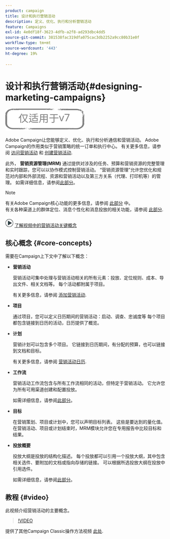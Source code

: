 ```yaml
---
product: campaign
title: 设计和执行营销活动
description: 定义、优化、执行和分析营销活动
feature: Campaigns
exl-id: 4e0df18f-3623-4dfb-a2f8-ad293dbc4dd5
source-git-commit: 381538fac319dfa075cac3db2252a9cc80b31e0f
workflow-type: tm+mt
source-wordcount: '443'
ht-degree: 19%

---
```


# 设计和执行营销活动{#designing-marketing-campaigns}

![](../../assets/v7-only.svg)

Adobe Campaign让您能够定义、优化、执行和分析通信和营销活动。 Adobe Campaign的作用类似于营销策略的统一订单和执行中心。 有关更多信息，请参阅 [访问营销活动](../../distributed/using/accessing-campaigns.md) 和 [创建营销活动](../../campaign/using/setting-up-marketing-campaigns.md).

此外， **营销资源管理(MRM)** 通过提供对涉及的任务、预算和营销资源的完整管理和实时跟踪，您可以以协作模式控制营销活动。 “营销资源管理”允许您优化和规范对内部和外部流程、资源和营销活动以及第三方关系（代理、打印机等）的管理。 如需详细信息，请参阅[此部分](../../mrm/using/about-marketing-resource-management.md)。

>[!NOTE]
>
>有关Adobe Campaign核心功能的更多信息，请参阅 [此部分](../../platform/using/about-adobe-campaign-classic.md) 中。\
>有关各种渠道上的群体定位、消息个性化和消息投放的相关功能，请参阅 [此部分](../../delivery/using/steps-about-delivery-creation-steps.md).

![](assets/do-not-localize/how-to-video.png) [了解视频中的营销活动关键概念](#video)

## 核心概念 {#core-concepts}

需要在Campaign上下文中了解以下概念：

* **营销活动**

   营销活动可集中处理与营销活动相关的所有元素：投放、定位规则、成本、导出文件、相关文档等。 每个活动都附属于项目。

   有关更多信息，请参阅 [添加营销活动](../../campaign/using/setting-up-marketing-campaigns.md#adding-a-campaign).

* **项目**

   通过项目，您可以定义日历期间的营销活动：启动、调查、忠诚度等 每个项目都包含链接到日历的活动，日历提供了概览。

* **计划**

   营销计划可以包含多个项目。 它链接到日历期间，有分配的预算，也可以链接到文档和目标。

   有关更多信息，请参阅 [营销活动日历](../../campaign/using/accessing-marketing-campaigns.md#campaign-calendar).

* **工作流**

   营销活动工作流包含与所有工作流相同的活动，但特定于营销活动。 它允许您为所有可用渠道创建和配置投放。

   如需详细信息，请参阅[此部分](../../campaign/using/marketing-campaign-deliveries.md#building-the-main-target-in-a-workflow)。

* **目标**

   在营销策划、项目或计划中，您可以声明目标列表。 这些是要达到的量化值。 在营销活动、项目或计划结束时，MRM模块允许您在专用报告中比较目标和结果。

* **投放概要**

   投放大纲是投放的结构化描述。 每个投放都可以引用一个投放大纲，其中包含相关选件、要附加的文档或指向存储的链接。 可以根据所选投放大纲在投放中引用选件。

   如需详细信息，请参阅[此部分](../../campaign/using/marketing-campaign-deliveries.md#associating-and-structuring-resources-linked-via-a-delivery-outline)。

## 教程 {#video}

此视频介绍营销活动的主要概念。

>[!VIDEO](https://video.tv.adobe.com/v/35131?quality=12)

提供了其他Campaign Classic操作方法视频 [此处](https://experienceleague.adobe.com/docs/campaign-classic-learn/tutorials/overview.html?lang=zh-Hans).
